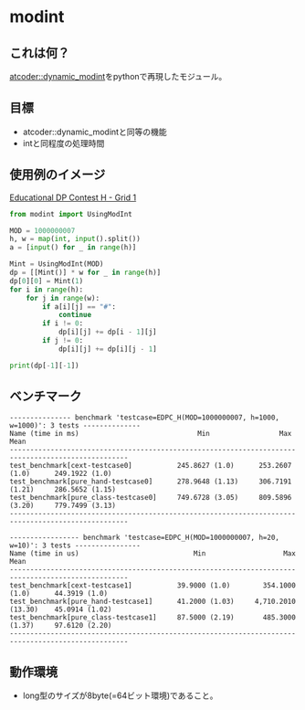 # modint

## これは何？

[atcoder::dynamic_modint](https://atcoder.github.io/ac-library/document_ja/modint.html)をpythonで再現したモジュール。

## 目標

* atcoder::dynamic_modintと同等の機能
* intと同程度の処理時間

## 使用例のイメージ

[Educational DP Contest H - Grid 1](https://atcoder.jp/contests/dp/tasks/dp_h)

```py
from modint import UsingModInt

MOD = 1000000007
h, w = map(int, input().split())
a = [input() for _ in range(h)]

Mint = UsingModInt(MOD)
dp = [[Mint()] * w for _ in range(h)]
dp[0][0] = Mint(1)
for i in range(h):
    for j in range(w):
        if a[i][j] == "#":
            continue
        if i != 0:
            dp[i][j] += dp[i - 1][j]
        if j != 0:
            dp[i][j] += dp[i][j - 1]

print(dp[-1][-1])

```

## ベンチマーク

```
--------------- benchmark 'testcase=EDPC_H(MOD=1000000007, h=1000, w=1000)': 3 tests --------------
Name (time in ms)                             Min                 Max                Mean
---------------------------------------------------------------------------------------------------
test_benchmark[cext-testcase0]           245.8627 (1.0)      253.2607 (1.0)      249.1922 (1.0)
test_benchmark[pure_hand-testcase0]      278.9648 (1.13)     306.7191 (1.21)     286.5652 (1.15)
test_benchmark[pure_class-testcase0]     749.6728 (3.05)     809.5896 (3.20)     779.7499 (3.13)
---------------------------------------------------------------------------------------------------

----------------- benchmark 'testcase=EDPC_H(MOD=1000000007, h=20, w=10)': 3 tests ----------------
Name (time in us)                            Min                   Max               Mean
---------------------------------------------------------------------------------------------------
test_benchmark[cext-testcase1]           39.9000 (1.0)        354.1000 (1.0)      44.3919 (1.0)
test_benchmark[pure_hand-testcase1]      41.2000 (1.03)     4,710.2010 (13.30)    45.0914 (1.02)
test_benchmark[pure_class-testcase1]     87.5000 (2.19)       485.3000 (1.37)     97.6120 (2.20)
---------------------------------------------------------------------------------------------------
```

## 動作環境
* long型のサイズが8byte(=64ビット環境)であること。

